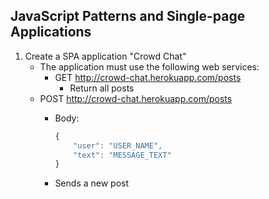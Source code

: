 ## JavaScript Patterns and Single-page Applications

1. Create a SPA application "Crowd Chat"
    * The application must use the following web services:
        * GET http://crowd-chat.herokuapp.com/posts
            * Return all posts
    * POST http://crowd-chat.herokuapp.com/posts
        * Body:

            ```js
            { 
                "user": "USER_NAME", 
                "text": "MESSAGE_TEXT"
            }
            ```

        * Sends a new post
